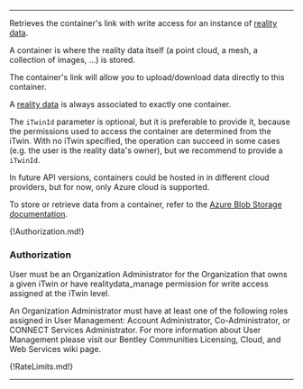 
---
Retrieves the container's link with write access for an instance of [reality data](https://www.itwinjs.org/learning/glossary/#realitydata).

A container is where the reality data itself (a point cloud, a mesh, a collection of images, ...) is stored.

The container's link will allow you to upload/download data directly to this container.

A [reality data](https://www.itwinjs.org/learning/glossary/#realitydata) is always associated to exactly one container.

The `iTwinId` parameter is optional, but it is preferable to provide it, because the permissions used to access the container are determined from the iTwin. With no iTwin specified, the operation can succeed in some cases (e.g. the user is the reality data's owner), but we recommend to provide a `iTwinId`.

In future API versions, containers could be hosted in in different cloud providers, but for now, only Azure cloud is supported.

To store or retrieve data from a container, refer to the [Azure Blob Storage documentation](https://docs.microsoft.com/en-us/azure/storage/blobs/).

{!Authorization.md!}

### Authorization
User must be an Organization Administrator for the Organization that owns a given iTwin or have realitydata_manage permission for write access assigned at the iTwin level.

An Organization Administrator must have at least one of the following roles assigned in User Management: Account Administrator, Co-Administrator, or CONNECT Services Administrator. For more information about User Management please visit our Bentley Communities Licensing, Cloud, and Web Services wiki page.

{!RateLimits.md!}

---
